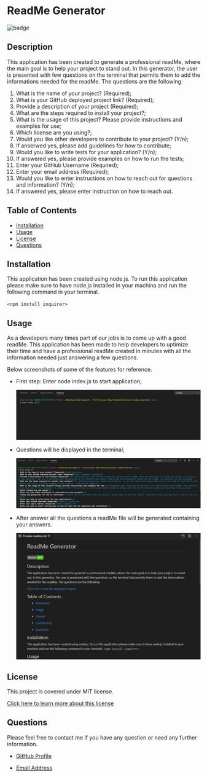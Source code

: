 # ReadMe Generator

![badge](https://img.shields.io/badge/license-MIT-brightgreen)

## Description

This application has been created to generate a professional readMe, where the main goal is to help your project to stand out. In this generator, the user is presented with few questions on the terminal that permits them to add the informations needed for the readMe. The questions are the following:

1. What is the name of your project? (Required);
2. What is your GitHub deployed project link? (Required);
3. Provide a description of your project (Required);
4. What are the steps required to install your project?;
5. What is the usage of this project? Please provide instructions and examples for use;
6. Which license are you using?;
7. Would you like other developers to contribute to your project? (Y/n);
8. If anserwed yes, please add guidelines for how to contribute;
9. Would you like to write tests for your application? (Y/n);
10. If answered yes, please provide examples on how to run the tests;
11. Enter your GitHub Username (Required);
12. Enter your email address (Required);
13. Would you like to enter instructions on how to reach out for questions and information? (Y/n);
14. If answered yes, please enter instruction on how to reach out.

## Table of Contents

- [Installation](#installation)
- [Usage](#usage)
- [License](#license)
- [Questions](#questions)

## Installation

This application has been created using node.js. To run this application please make sure to have node.js installed in your machina and run the following command in your terminal.

`<npm install inquirer>`

## Usage

As a developers many times part of our jobs is to come up with a good readMe. This application has been made to help developers to uptimize their time and have a professional readMe created in minutes with all the information needed just answering a few questions.

Below screenshots of some of the features for reference.

- First step: Enter node index.js to start application;

  ![First Step: Enter node index.js](assets\screenshots\first-step.jpg)

- Questions will be displayed in the terminal;

  ![ReadMe Questions](assets\screenshots\questions.jpg)

- After answer all the questions a readMe file will be generated containing your answers.

  ![ReadMe Preview](assets\screenshots\readme-preview.jpg)

## License

This project is covered under MIT license.

[Click here to learn more about this license](https://opensource.org/licenses/MIT)

## Questions

Please feel free to contact me if you have any question or need any further information.

- [GitHub Profile](andybuzzi.github.com)

- [Email Address](andy@gmail.com)

